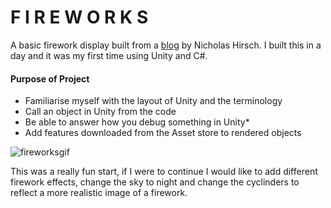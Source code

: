 # F I R E W O R K S

A basic firework display built from a [blog](https://blog.betawave.io/a-software-engineers-guide-to-unity-and-ar-vr-development-part-1-c20ce973bf8e) by Nicholas Hirsch.  I built this in a day and it was my first time using Unity and C#.

#### Purpose of Project
* Familiarise myself with the layout of Unity and the terminology
* Call an object in Unity from the code
* Be able to answer how you debug something in Unity*
* Add features downloaded from the Asset store to rendered objects 

![fireworksgif](https://media.giphy.com/media/ieK4Q2fwFjvrfSedGY/giphy.gif)

This was a really fun start, if I were to continue I would like to add different firework effects, change the sky to night and change the cyclinders to reflect a more realistic image of a firework.

